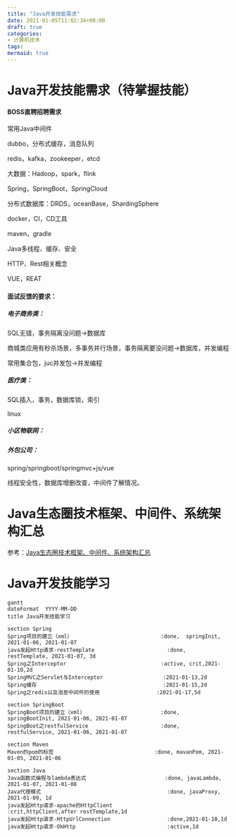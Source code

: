 ```yaml
---
title: "Java开发技能需求"
date: 2021-01-05T11:02:34+08:00
draft: true
categories: 
- 计算机技术
tags:
mermaid: true
---
```


# Java开发技能需求（待掌握技能）

#### BOSS直聘招聘需求

常用Java中间件

dubbo，分布式缓存，消息队列

redis，kafka，zookeeper，etcd

大数据：Hadoop，spark，flink

Spring，SpringBoot，SpringCloud

分布式数据库：DRDS，oceanBase，ShardingSphere

docker，CI，CD工具

maven，gradle

Java多线程、缓存、安全

HTTP、Rest相关概念

VUE，REAT

#### 面试反馈的要求：

##### 电子商务类：

SQL无错，事务隔离没问题->数据库

商城类应用有秒杀场景，多事务并行场景，事务隔离要没问题->数据库，并发编程

常用集合包，juc并发包->并发编程

##### 医疗类：

SQL插入，事务，数据库锁，索引

linux

##### 小区物联网：



##### 外包公司：

spring/springboot/springmvc+js/vue

线程安全性，数据库增删改查，中间件了解情况。

# Java生态圈技术框架、中间件、系统架构汇总

参考：[Java生态圈技术框架、中间件、系统架构汇总](https://juejin.cn/post/6844903620979212296)

# Java开发技能学习

```mermaid
gantt
dateFormat  YYYY-MM-DD
title Java开发技能学习

section Spring
Spring项目的建立（xml）							:done, 	springInit, 2021-01-06, 2021-01-07
java发起Http请求-restTemplate						:done, restTemplate, 2021-01-07, 3d	
Spring之Interceptor								:active, crit,2021-01-10,2d
SpringMVC之Servlet与Interceptor					:2021-01-13,2d
Spring缓存										:2021-01-15,2d
Spring之redis以及消息中间件的使用					:2021-01-17,5d

section SpringBoot
SpringBoot项目的建立（xml）						:done, 	springBootInit, 2021-01-06, 2021-01-07
SpringBoot之restfulService						:done, 	restfulService, 2021-01-06, 2021-01-07

section Maven
Maven的pom的标签								:done, mavanPom, 2021-01-05, 2021-01-06

section Java
Java函数式编程与lambda表达式							:done, javaLambda, 2021-01-07, 2021-01-08
Java代理模式										:done, javaProxy, 2021-01-09, 1d
java发起Http请求-apache的HttpClient							:crit,httpClient,after restTemplate,1d
java发起Http请求-HttpUrlConnection					:done,2021-01-10,1d
java发起Http请求-OkHttp								:active,1d
```





